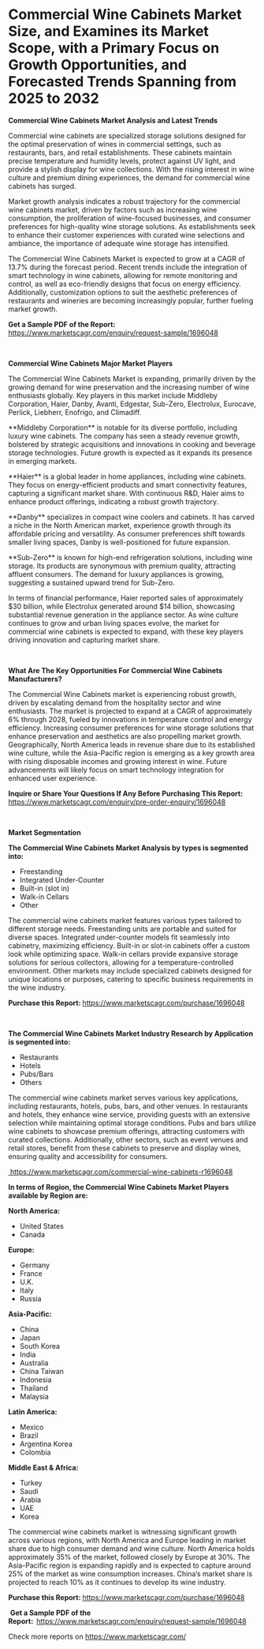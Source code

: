 <p><h1>Commercial Wine Cabinets Market Size, and Examines its Market Scope, with a Primary Focus on Growth Opportunities, and Forecasted Trends Spanning from 2025 to 2032</h1></p><p><strong>Commercial Wine Cabinets Market Analysis and Latest Trends</strong></p>
<p><p>Commercial wine cabinets are specialized storage solutions designed for the optimal preservation of wines in commercial settings, such as restaurants, bars, and retail establishments. These cabinets maintain precise temperature and humidity levels, protect against UV light, and provide a stylish display for wine collections. With the rising interest in wine culture and premium dining experiences, the demand for commercial wine cabinets has surged.</p><p>Market growth analysis indicates a robust trajectory for the commercial wine cabinets market, driven by factors such as increasing wine consumption, the proliferation of wine-focused businesses, and consumer preferences for high-quality wine storage solutions. As establishments seek to enhance their customer experiences with curated wine selections and ambiance, the importance of adequate wine storage has intensified.</p><p>The Commercial Wine Cabinets Market is expected to grow at a CAGR of 13.7% during the forecast period. Recent trends include the integration of smart technology in wine cabinets, allowing for remote monitoring and control, as well as eco-friendly designs that focus on energy efficiency. Additionally, customization options to suit the aesthetic preferences of restaurants and wineries are becoming increasingly popular, further fueling market growth.</p></p>
<p><strong>Get a Sample PDF of the Report:&nbsp;</strong> <a href="https://www.marketscagr.com/enquiry/request-sample/1696048?utm_campaign=2198&utm_medium=2&utm_source=Github&utm_content=ia&utm_term=05042025&utm_id=commercial-wine-cabinets">https://www.marketscagr.com/enquiry/request-sample/1696048</a></p>
<p>&nbsp;</p>
<p><strong>Commercial Wine Cabinets Major Market Players</strong></p>
<p><p>The Commercial Wine Cabinets Market is expanding, primarily driven by the growing demand for wine preservation and the increasing number of wine enthusiasts globally. Key players in this market include Middleby Corporation, Haier, Danby, Avanti, Edgestar, Sub-Zero, Electrolux, Eurocave, Perlick, Liebherr, Enofrigo, and Climadiff.</p><p>**Middleby Corporation** is notable for its diverse portfolio, including luxury wine cabinets. The company has seen a steady revenue growth, bolstered by strategic acquisitions and innovations in cooking and beverage storage technologies. Future growth is expected as it expands its presence in emerging markets.</p><p>**Haier** is a global leader in home appliances, including wine cabinets. They focus on energy-efficient products and smart connectivity features, capturing a significant market share. With continuous R&D, Haier aims to enhance product offerings, indicating a robust growth trajectory.</p><p>**Danby** specializes in compact wine coolers and cabinets. It has carved a niche in the North American market, experience growth through its affordable pricing and versatility. As consumer preferences shift towards smaller living spaces, Danby is well-positioned for future expansion.</p><p>**Sub-Zero** is known for high-end refrigeration solutions, including wine storage. Its products are synonymous with premium quality, attracting affluent consumers. The demand for luxury appliances is growing, suggesting a sustained upward trend for Sub-Zero.</p><p>In terms of financial performance, Haier reported sales of approximately $30 billion, while Electrolux generated around $14 billion, showcasing substantial revenue generation in the appliance sector. As wine culture continues to grow and urban living spaces evolve, the market for commercial wine cabinets is expected to expand, with these key players driving innovation and capturing market share.</p></p>
<p>&nbsp;</p>
<p><strong>What Are The Key Opportunities For Commercial Wine Cabinets Manufacturers?</strong></p>
<p><p>The Commercial Wine Cabinets market is experiencing robust growth, driven by escalating demand from the hospitality sector and wine enthusiasts. The market is projected to expand at a CAGR of approximately 6% through 2028, fueled by innovations in temperature control and energy efficiency. Increasing consumer preferences for wine storage solutions that enhance preservation and aesthetics are also propelling market growth. Geographically, North America leads in revenue share due to its established wine culture, while the Asia-Pacific region is emerging as a key growth area with rising disposable incomes and growing interest in wine. Future advancements will likely focus on smart technology integration for enhanced user experience.</p></p>
<p><strong>Inquire or Share Your Questions If Any Before Purchasing This Report:</strong> <a href="https://www.marketscagr.com/enquiry/pre-order-enquiry/1696048?utm_campaign=2198&utm_medium=2&utm_source=Github&utm_content=ia&utm_term=05042025&utm_id=commercial-wine-cabinets">https://www.marketscagr.com/enquiry/pre-order-enquiry/1696048</a></p>
<p>&nbsp;</p>
<p><strong>Market Segmentation</strong></p>
<p><strong>The Commercial Wine Cabinets Market Analysis by types is segmented into:</strong></p>
<p><ul><li>Freestanding</li><li>Integrated Under-Counter</li><li>Built-in (slot in)</li><li>Walk-in Cellars</li><li>Other</li></ul></p>
<p><p>The commercial wine cabinets market features various types tailored to different storage needs. Freestanding units are portable and suited for diverse spaces. Integrated under-counter models fit seamlessly into cabinetry, maximizing efficiency. Built-in or slot-in cabinets offer a custom look while optimizing space. Walk-in cellars provide expansive storage solutions for serious collectors, allowing for a temperature-controlled environment. Other markets may include specialized cabinets designed for unique locations or purposes, catering to specific business requirements in the wine industry.</p></p>
<p><strong>Purchase this Report:&nbsp;</strong><a href="https://www.marketscagr.com/purchase/1696048?utm_campaign=2198&utm_medium=2&utm_source=Github&utm_content=ia&utm_term=05042025&utm_id=commercial-wine-cabinets">https://www.marketscagr.com/purchase/1696048</a></p>
<p>&nbsp;</p>
<p><strong>The Commercial Wine Cabinets Market Industry Research by Application is segmented into:</strong></p>
<p><ul><li>Restaurants</li><li>Hotels</li><li>Pubs/Bars</li><li>Others</li></ul></p>
<p><p>The commercial wine cabinets market serves various key applications, including restaurants, hotels, pubs, bars, and other venues. In restaurants and hotels, they enhance wine service, providing guests with an extensive selection while maintaining optimal storage conditions. Pubs and bars utilize wine cabinets to showcase premium offerings, attracting customers with curated collections. Additionally, other sectors, such as event venues and retail stores, benefit from these cabinets to preserve and display wines, ensuring quality and accessibility for consumers.</p></p>
<p><a href="https://www.marketscagr.com/commercial-wine-cabinets-r1696048?utm_campaign=2198&utm_medium=2&utm_source=Github&utm_content=ia&utm_term=05042025&utm_id=commercial-wine-cabinets">&nbsp;https://www.marketscagr.com/commercial-wine-cabinets-r1696048</a></p>
<p><strong>In terms of Region, the Commercial Wine Cabinets Market Players available by Region are:</strong></p>
<p>
    <p> <strong> North America: </strong>
        <ul>
            <li>United States</li>
            <li>Canada</li>
        </ul>
        </p> 
    <p> <strong> Europe: </strong>
        <ul>
            <li>Germany</li>
            <li>France</li>
            <li>U.K.</li>
            <li>Italy</li>
            <li>Russia</li>
        </ul>
        </p> 
    <p> <strong> Asia-Pacific: </strong>
        <ul>
            <li>China</li>
            <li>Japan</li>
            <li>South Korea</li>
            <li>India</li>
            <li>Australia</li>
            <li>China Taiwan</li>
            <li>Indonesia</li>
            <li>Thailand</li>
            <li>Malaysia</li>
        </ul>
        </p> 
    <p> <strong> Latin America: </strong>
        <ul>
            <li>Mexico</li>
            <li>Brazil</li>
            <li>Argentina Korea</li>
            <li>Colombia</li>
        </ul>
        </p> 
    <p> <strong> Middle East & Africa: </strong>
        <ul>
            <li>Turkey</li>
            <li>Saudi</li>
            <li>Arabia</li>
            <li>UAE</li>
            <li>Korea</li>
        </ul>
    </p>
    </p>
<p><p>The commercial wine cabinets market is witnessing significant growth across various regions, with North America and Europe leading in market share due to high consumer demand and wine culture. North America holds approximately 35% of the market, followed closely by Europe at 30%. The Asia-Pacific region is expanding rapidly and is expected to capture around 25% of the market as wine consumption increases. China’s market share is projected to reach 10% as it continues to develop its wine industry.</p></p>
<p><strong>Purchase this Report: </strong><a href="https://www.marketscagr.com/purchase/1696048?utm_campaign=2198&utm_medium=2&utm_source=Github&utm_content=ia&utm_term=05042025&utm_id=commercial-wine-cabinets">https://www.marketscagr.com/purchase/1696048</a></p>
<p>&nbsp;<strong>Get a Sample PDF of the Report:&nbsp;&nbsp;</strong><a href="https://www.marketscagr.com/enquiry/request-sample/1696048?utm_campaign=2198&utm_medium=2&utm_source=Github&utm_content=ia&utm_term=05042025&utm_id=commercial-wine-cabinets">https://www.marketscagr.com/enquiry/request-sample/1696048</a></p>
<p><strong></strong></p>
<p>Check more reports on <a href="https://www.marketscagr.com/?utm_campaign=2198&utm_medium=2&utm_source=Github&utm_content=ia&utm_term=05042025&utm_id=commercial-wine-cabinets">https://www.marketscagr.com/</a></p>